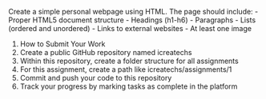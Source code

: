 Create a simple personal webpage using HTML. The page should include: - Proper HTML5 document structure - Headings (h1-h6) - Paragraphs - Lists (ordered and unordered) - Links to external websites - At least one image

1. How to Submit Your Work
2. Create a public GitHub repository named icreatechs
3. Within this repository, create a folder structure for all assignments
4. For this assignment, create a path like icreatechs/assignments/1
5. Commit and push your code to this repository
6. Track your progress by marking tasks as complete in the platform
